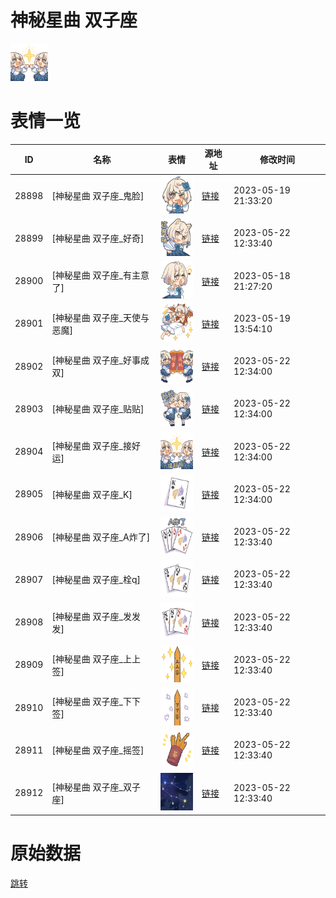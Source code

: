# 神秘星曲 双子座

<img src="./cover.png" height="60" alt="cover" />

# 表情一览

|ID|名称|表情|源地址|修改时间|
|----|----|----|----|----|
|28898|[神秘星曲 双子座_鬼脸]|<img src="./pic/028898_%5B神秘星曲 双子座_鬼脸%5D.png" height="60" alt="鬼脸"/>|[链接](https://i0.hdslb.com/bfs/garb/43b61eb8848b781b2b7f758d2a4b48380aea9714.png)|2023-05-19 21:33:20|
|28899|[神秘星曲 双子座_好奇]|<img src="./pic/028899_%5B神秘星曲 双子座_好奇%5D.png" height="60" alt="好奇"/>|[链接](https://i0.hdslb.com/bfs/garb/3130150687f1df37680edca854f50b3f38fdc761.png)|2023-05-22 12:33:40|
|28900|[神秘星曲 双子座_有主意了]|<img src="./pic/028900_%5B神秘星曲 双子座_有主意了%5D.png" height="60" alt="有主意了"/>|[链接](https://i0.hdslb.com/bfs/garb/75c0012cc82dea4335a0305058c96c31273d0de1.png)|2023-05-18 21:27:20|
|28901|[神秘星曲 双子座_天使与恶魔]|<img src="./pic/028901_%5B神秘星曲 双子座_天使与恶魔%5D.png" height="60" alt="天使与恶魔"/>|[链接](https://i0.hdslb.com/bfs/garb/4ecce919e4a5be50474ab27d4e662645913d99c7.png)|2023-05-19 13:54:10|
|28902|[神秘星曲 双子座_好事成双]|<img src="./pic/028902_%5B神秘星曲 双子座_好事成双%5D.png" height="60" alt="好事成双"/>|[链接](https://i0.hdslb.com/bfs/garb/73063a0b9687d9831a14068caab9cde8a140a879.png)|2023-05-22 12:34:00|
|28903|[神秘星曲 双子座_贴贴]|<img src="./pic/028903_%5B神秘星曲 双子座_贴贴%5D.png" height="60" alt="贴贴"/>|[链接](https://i0.hdslb.com/bfs/garb/f9ea19acbc61d5eadb3ef98e9d1201121c4517ee.png)|2023-05-22 12:34:00|
|28904|[神秘星曲 双子座_接好运]|<img src="./pic/028904_%5B神秘星曲 双子座_接好运%5D.png" height="60" alt="接好运"/>|[链接](https://i0.hdslb.com/bfs/garb/7cf4a95435c2a3a20bdd501f6bf5c6a05f3b194a.png)|2023-05-22 12:34:00|
|28905|[神秘星曲 双子座_K]|<img src="./pic/028905_%5B神秘星曲 双子座_K%5D.png" height="60" alt="K"/>|[链接](https://i0.hdslb.com/bfs/garb/b3fa9473dde92228a0b3f977a7ef7278f5340a73.png)|2023-05-22 12:34:00|
|28906|[神秘星曲 双子座_A炸了]|<img src="./pic/028906_%5B神秘星曲 双子座_A炸了%5D.png" height="60" alt="A炸了"/>|[链接](https://i0.hdslb.com/bfs/garb/3432e924fa0cbc874138652f8064a48b28961f47.png)|2023-05-22 12:33:40|
|28907|[神秘星曲 双子座_栓q]|<img src="./pic/028907_%5B神秘星曲 双子座_栓q%5D.png" height="60" alt="栓q"/>|[链接](https://i0.hdslb.com/bfs/garb/447893cbc6f54bf6bf4c6c85c4dbee4cffafef5a.png)|2023-05-22 12:33:40|
|28908|[神秘星曲 双子座_发发发]|<img src="./pic/028908_%5B神秘星曲 双子座_发发发%5D.png" height="60" alt="发发发"/>|[链接](https://i0.hdslb.com/bfs/garb/2cf7054c1d6160c29cce50eab6a09de7bd048279.png)|2023-05-22 12:33:40|
|28909|[神秘星曲 双子座_上上签]|<img src="./pic/028909_%5B神秘星曲 双子座_上上签%5D.png" height="60" alt="上上签"/>|[链接](https://i0.hdslb.com/bfs/garb/0dd24f8831c60d35afa22308722c29dd08eb9d64.png)|2023-05-22 12:33:40|
|28910|[神秘星曲 双子座_下下签]|<img src="./pic/028910_%5B神秘星曲 双子座_下下签%5D.png" height="60" alt="下下签"/>|[链接](https://i0.hdslb.com/bfs/garb/a7cb36a06622d587709f181ab71dc3fbee879cd6.png)|2023-05-22 12:33:40|
|28911|[神秘星曲 双子座_摇签]|<img src="./pic/028911_%5B神秘星曲 双子座_摇签%5D.png" height="60" alt="摇签"/>|[链接](https://i0.hdslb.com/bfs/garb/128deac46b5c57b0106e6e56ad946a3d4eb50858.png)|2023-05-22 12:33:40|
|28912|[神秘星曲 双子座_双子座]|<img src="./pic/028912_%5B神秘星曲 双子座_双子座%5D.png" height="60" alt="双子座"/>|[链接](https://i0.hdslb.com/bfs/garb/e359ba3945e9511a2732665173aef84d1ac59d5c.png)|2023-05-22 12:33:40|

# 原始数据

[跳转](./raw.json)

